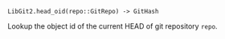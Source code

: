 ```
LibGit2.head_oid(repo::GitRepo) -> GitHash
```

Lookup the object id of the current HEAD of git repository `repo`.
